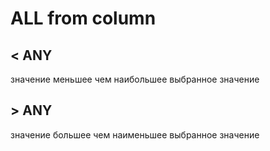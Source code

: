# ALL from column
## < ANY 
значение меньшее чем наибольшее выбранное значение
## > ANY
 значение большее чем наименьшее выбранное значение